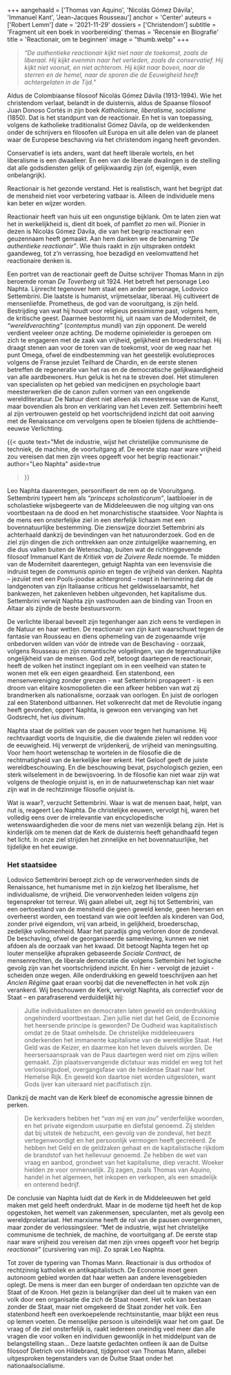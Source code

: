 +++
aangehaald = ['Thomas van Aquino', 'Nicolás Gómez Dávila', 'Immanuel Kant', 'Jean-Jacques Rousseau']
anchor = 'Center'
auteurs = ['Robert Lemm']
date = '2021-11-29'
dossiers = ['Christendom']
subtitle = 'Fragment uit een boek in voorbereiding'
themas = 'Recensie en Biografie'
title = 'Reactionair, om te beginnen'
image = "thumb.webp"
+++


>_“De authentieke reactionair kijkt niet naar de toekomst, zoals de liberaal. Hij kijkt evenmin naar het verleden, zoals de conservatief. Hij kijkt niet vooruit, en niet achterom. Hij kijkt naar boven, naar de sterren en de hemel, naar de sporen die de Eeuwigheid heeft achtergelaten in de Tijd.”_

Aldus de Colombiaanse filosoof Nicolás Gómez Dávila (1913-1994). Wie het christendom verlaat, belandt in de duisternis, aldus de Spaanse filosoof Juan Donoso Cortés in zijn boek _Katholicisme, liberalisme, socialisme_ (1850). Dat is het standpunt van de reactionair. En het is van toepassing, volgens de katholieke traditionalist Gómez Dávila, op de weldenkenden onder de schrijvers en filosofen uit Europa en uit alle delen van de planeet waar de Europese beschaving via het christendom ingang heeft gevonden.

Conservatief is iets anders, want dat heeft liberale wortels, en het liberalisme is een dwaalleer. En een van de liberale dwalingen is de stelling dat alle godsdiensten gelijk of gelijkwaardig zijn (of, eigenlijk, even onbelangrijk).

Reactionair is het gezonde verstand. Het is realistisch, want het begrijpt dat de mensheid niet voor verbetering vatbaar is. Alleen de individuele mens kan beter en wijzer worden.

Reactionair heeft van huis uit een ongunstige bijklank. Om te laten zien wat het in werkelijkheid is, dient dit boek, of pamflet zo men wil. Pionier in dezen is Nicolás Gómez Dávila, die van het begrip reactionair een geuzennaam heeft gemaakt. Aan hem danken we de benaming _“De authentieke reactionair”_. Wie thuis raakt in zijn uitspraken ontdekt gaandeweg, tot z’n verrassing, hoe bezadigd en veelomvattend het reactionaire denken is.

Een portret van de reactionair geeft de Duitse schrijver Thomas Mann in zijn beroemde roman _De Toverberg_ uit 1924. Het betreft het personage Leo Naphta. Lijnrecht tegenover hem staat een ander personage, Lodovico Settembrini. Die laatste is humanist, vrijmetselaar, liberaal. Hij cultiveert de mensenliefde. Prometheus, de god van de vooruitgang, is zijn held. Bestrijding van wat hij houdt voor religieus pessimisme past, volgens hem, de kritische geest. Daarmee bestormt hij, uit naam van de Moderniteit, de _“wereldverachting”_ (_contemptus mundi_) van zijn opponent. De wereld verdient veeleer onze achting. De moderne opinieleider is geroepen om zich te engageren met de zaak van vrijheid, gelijkheid en broederschap. Hij draagt stenen aan voor de toren van de toekomst, voor de weg naar het punt Omega, ofwel de eindbestemming van het geestelijk evolutieproces volgens de Franse jezuïet Teilhard de Chardin, en de eerste stenen betreffen de regeneratie van het ras en de democratische gelijkwaardigheid van alle aardbewoners. Hun  geluk is het na te streven doel. Het stimuleren van specialisten op het gebied van  medicijnen en  psychologie baart meesterwerken die de canon zullen vormen van een ongekende wereldliteratuur. De Natuur dient niet alleen als meesteresse van de Kunst, maar bovendien als  bron en verklaring van het Leven zelf. Settembrini heeft al zijn vertrouwen gesteld op het voortschrijdend inzicht dat ooit aanving met de Renaissance om vervolgens open te bloeien tijdens de achttiende-eeuwse Verlichting.

{{< quote
	text="Met de industrie, wijst het christelijke communisme de techniek, de machine, de voortuitgang af. De eerste stap naar ware vrijheid zou vereisen dat men zijn vrees opgeeft voor het begrip reactionair."
	author="Leo Naphta"
	aside=true
>}}

Leo Naphta daarentegen, personifieert de rem op de Vooruitgang. Settembrini typeert hem als _“princeps scholasticorum”_, laatbloeier in de scholastieke wijsbegeerte van de Middeleeuwen die nog uitging van ons voortbestaan na de dood en het monarchistische staatsidee. Voor Naphta is de mens een onsterfelijke ziel in een sterfelijk lichaam met een bovennatuurlijke bestemming. Die zienswijze doorziet Settembrini als achterhaald dankzij de bevindingen van het natuuronderzoek. God en de ziel zijn dingen die zich onttrekken aan onze zintuigelijke waarneming, en die dus vallen buiten de Wetenschap, buiten wat de richtinggevende filosoof Immanuel Kant de _Kritiek van de Zuivere Rede_ noemde. Te midden van de Moderniteit daarentegen, getuigt Naphta van een levensvisie die indruist tegen de _communis opinio_ en tegen de vrijheid van denken. Naphta – jezuïet met een Pools-joodse achtergrond – roept in herinnering dat de landgenoten van zijn Italiaanse criticus het geldwisselaarsambt, het bankwezen, het zakenleven hebben uitgevonden, het kapitalisme dus. Settembrini verwijt Naphta zijn vasthouden aan de binding van Troon en Altaar als zijnde de beste bestuursvorm.

De verlichte liberaal beveelt zijn tegenhanger aan zich eens te verdiepen in de Natuur en haar wetten. De reactionair van zijn kant waarschuwt tegen de fantasie van Rousseau en diens ophemeling van de zogenaamde vrije onbedorven wilden van vóór de intrede van de Beschaving - oorzaak, volgens Rousseau en zijn romantische volgelingen, van de tegennatuurlijke ongelijkheid van de mensen. God zelf, betoogt daartegen de reactionair, heeft de volken het instinct ingeplant om in een veelheid van staten te wonen met elk een eigen geaardheid. Een statenbond, een mensenvereniging zonder grenzen  - wat Settembrini propageert -  is een droom van elitaire kosmopolieten die een afkeer hebben van wat zij brandmerken als nationalisme, oorzaak van oorlogen. En juist de oorlogen zal een Statenbond uitbannen.  Het volkenrecht dat met de Revolutie ingang heeft gevonden, oppert Naphta, is gewoon een vervanging van het Godsrecht, het _ius divinum_. 

Naphta staat de politiek van de pausen voor tegen het humanisme. Hij rechtvaardigt voorts de Inquisitie, die die dwalende zielen wil redden voor de eeuwigheid. Hij verwerpt de vrijdenkerij, de vrijheid van meningsuiting. Voor hem hoort wetenschap te wortelen in de filosofie die de rechtmatigheid van de kerkelijke leer erkent. Het Geloof geeft de juiste wereldbeschouwing. En die beschouwing bevat, psychologisch gezien, een sterk wilselement in de bewijsvoering.  In de filosofie kan niet waar zijn wat volgens de theologie onjuist is, en in de natuurwetenschap kan niet waar zijn wat in de rechtzinnige filosofie onjuist is. 

Wat is waar?, verzucht Settembrini. Waar is wat de mensen baat, helpt, van nut is, reageert Leo Naphta. De christelijke eeuwen, vervolgt hij, waren het volledig eens over de irrelevantie van encyclopedische wetenswaardigheden die voor de mens niet van wezenlijk belang zijn. Het is kinderlijk om te menen dat de Kerk de duisternis heeft gehandhaafd tegen het licht. In onze ziel strijden het zinnelijke en het bovennatuurlijke, het tijdelijke en het eeuwige. 


### Het staatsidee

Lodovico Settembrini beroept zich op de verworvenheden sinds de Renaissance, het humanisme met in zijn kielzog het liberalisme, het individualisme, de vrijheid. Die verworvenheden leiden volgens zijn tegenspreker tot terreur. Wij gaan allebei uit, zegt hij tot Settembrini, van een oertoestand van de mensheid die geen geweld kende, geen heersen en overheerst worden, een toestand van wie ooit leefden als kinderen van God, zonder privé eigendom, vrij van arbeid, in gelijkheid, broederschap, zedelijke volkomenheid. Maar het paradijs ging verloren door de zondeval. De beschaving, ofwel de georganiseerde samenleving, kunnen we niet afdoen als  de oorzaak van het kwaad. Dit betoogt Naphta tegen het op louter menselijke afspraken gebaseerde _Sociale Contract_, de mensenrechten, de liberale democratie die volgens Settembini het logische gevolg zijn van het voortschrijdend inzicht. En hier - vervolgt de jezuïet - scheiden onze wegen. Alle onderdrukking en geweld toeschrijven aan het _Ancien Régime_ gaat eraan voorbij dat die neveneffecten in het volk zijn verankerd. Wij beschouwen de Kerk, vervolgt Naphta, als correctief voor de Staat – en parafraserend verduidelijkt hij:

>Jullie individualisten en democraten laten geweld en onderdrukking ongehinderd voortbestaan. Zien jullie niet dat het Geld, de Economie het heersende principe is geworden? De Oudheid was kapitalistisch omdat ze de Staat omhelsde. De christelijke middeleeuwers onderkenden het immanente kapitalisme van de wereldlijke Staat. Het Geld was de Keizer, en daarmee kon het leven duivels worden. De heersersaanspraak van de Paus daartegen werd niet om zijns willen gemaakt. Zijn plaatsvervangende dictatuur was middel en weg tot het verlossingsdoel, overgangsfase van de heidense Staat naar het Hemelse Rijk. En geweld kon daartoe niet worden uitgesloten, want Gods ijver kan uiteraard niet pacifistisch zijn.

Dankzij de macht van de Kerk bleef de economische agressie binnen de perken.

>De kerkvaders hebben het “_van mij_ en _van jou_” verderfelijke woorden, en het private eigendom usurpatie en diefstal genoemd. Zij stelden dat bij uitstek de hebzucht, een gevolg van de zondeval, het bezit vertegenwoordigt en het persoonlijk vermogen heeft gecreëerd. Ze hebben het Geld en de geldzaken gehaat en de kapitalistische rijkdom de brandstof van het hellevuur genoemd. Ze hebben de wet van vraag en aanbod, grondwet van het kapitalisme, diep veracht.  Woeker hielden ze voor onmenselijk. Zij zagen, zoals Thomas van Aquino, handel in het algemeen, het inkopen en verkopen, als een smadelijk en onterend bedrijf.

De conclusie van Naphta luidt dat de Kerk in de Middeleeuwen het geld maken met geld heeft onderdrukt. Maar in de moderne tijd heeft het de kop opgestoken, het wemelt van zakenmensen, speculanten, met als gevolg een wereldproletariaat. Het marxisme heeft de rol van de pausen overgenomen, maar zonder de verlossingsleer. “Met de industrie, wijst het christelijke communisme de techniek, de machine, de voortuitgang af. De eerste stap naar ware vrijheid zou vereisen dat men zijn vrees opgeeft voor het begrip _reactionair_” (cursivering van mij). Zo sprak Leo Naphta. 

Tot zover de typering van Thomas Mann. Reactionair is dus orthodox of rechtzinnig katholiek en antikapitalistisch. De Economie moet geen autonoom gebied worden dat haar wetten aan andere levensgebieden oplegt. De mens is meer dan een burger of onderdaan ten opzichte van de Staat of de Kroon. Het gezin is belangrijker dan deel uit te maken van een volk door een organisatie die zich de Staat noemt. Het volk kan bestaan zonder de Staat, maar niet omgekeerd de Staat zonder het volk. Een statenbond heeft een overkoepelende rechtsinstantie, maar blijkt een reus op lemen voeten. De menselijke persoon is uiteindelijk waar het om gaat. De vraag of de ziel onsterfelijk is, raakt iedereen oneindig veel meer dan alle vragen die voor volken en individuen gewoonlijk in het middelpunt van de belangstelling staan... Deze laatste gedachten ontleen ik aan de Duitse filosoof  Dietrich von Hildebrand, tijdgenoot van Thomas Mann, allebei uitgesproken tegenstanders van de Duitse Staat onder het nationaalsocialisme.
